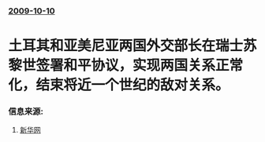 ### [2009-10-10](/news/2009/10/10/index.md)

##### 
#  土耳其和亚美尼亚两国外交部长在瑞士苏黎世签署和平协议，实现两国关系正常化，结束将近一个世纪的敌对关系。




### 信息来源:

1. [新华网](http://news.xinhuanet.com/world/2009-10/11/content_12213382.htm)
